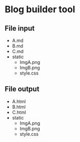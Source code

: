 # Blog builder tool

## File input

- A.md
- B.md
- C.md
- static
    - ImgA.png
    - ImgB.png
    - style.css

## File output
- A.html
- B.html
- C.html
- static
    - ImgA.png
    - ImgB.png
    - style.css
